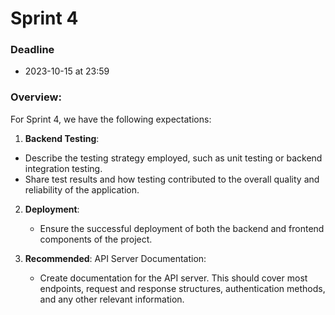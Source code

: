 # Sprint 4

### Deadline

- 2023-10-15 at 23:59

### Overview:

For Sprint 4, we have the following expectations:

1. **Backend Testing**:
  - Describe the testing strategy employed, such as unit testing or backend integration testing.
  - Share test results and how testing contributed to the overall quality and reliability of the application.

2. **Deployment**:
   - Ensure the successful deployment of both the backend and frontend components of the project. 

3. **Recommended**: API Server Documentation:
   - Create documentation for the API server. This should cover most endpoints, request and response structures, authentication methods, and any other relevant information.

 
